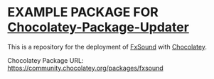 # EXAMPLE PACKAGE FOR [Chocolatey-Package-Updater](https://github.com/asheroto/Chocolatey-Package-Updater)

This is a repository for the deployment of [FxSound](https://www.fxsound.com/) with [Chocolatey](https://chocolatey.org/).

Chocolatey Package URL: https://community.chocolatey.org/packages/fxsound